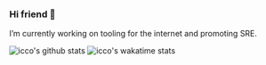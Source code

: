 ### Hi friend 👋

I’m currently working on  tooling for the internet and promoting SRE.

![icco's github stats](https://github-readme-stats.vercel.app/api?username=icco&show_icons=true&theme=nord)
![icco's wakatime stats](https://github-readme-stats.vercel.app/api/wakatime?username=icco&theme=nord&layout=layout)
